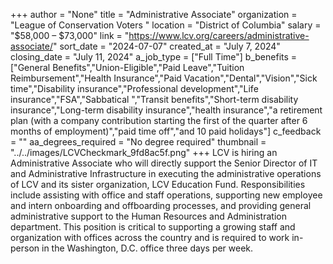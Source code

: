 +++
author = "None"
title = "Administrative Associate"
organization = "League of Conservation Voters "
location = "District of Columbia"
salary = "$58,000 – $73,000"
link = "https://www.lcv.org/careers/administrative-associate/"
sort_date = "2024-07-07"
created_at = "July 7, 2024"
closing_date = "July 11, 2024"
a_job_type = ["Full Time"]
b_benefits = ["General Benefits","Union-Eligible","Paid Leave","Tuition Reimbursement","Health Insurance","Paid Vacation","Dental","Vision","Sick time","Disability insurance","Professional development","Life insurance","FSA","Sabbatical ","Transit benefits","Short-term disability insurance","Long-term disability insurance","health insurance","a retirement plan (with a company contribution starting the first of the quarter after 6 months of employment)","paid time off","and 10 paid holidays"]
c_feedback = ""
aa_degrees_required = "No degree required"
thumbnail = "../../images/LCVCheckmark_9fd8ac5f.png"
+++
LCV is hiring an Administrative Associate who will directly support the Senior Director of IT and Administrative Infrastructure in executing the administrative operations of LCV and its sister organization, LCV Education Fund. Responsibilities include assisting with office and staff operations, supporting new employee and intern onboarding and offboarding processes, and providing general administrative support to the Human Resources and Administration department. This position is critical to supporting a growing staff and organization with offices across the country and is required to work in-person in the Washington, D.C. office three days per week.